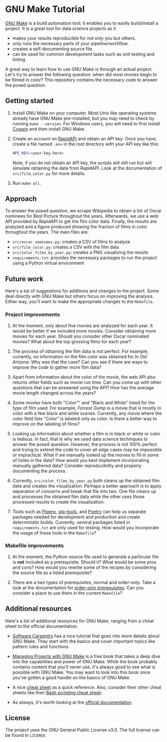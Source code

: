# GNU Make Tutorial

[GNU Make](https://www.gnu.org/software/make/) is a build automation tool; it enables you to easily build/install a project. It is a great tool for data science projects as it

* makes your results reproducible for not only you but others.
* only runs the necessary parts of your pipeline/workflow.
* creates a self-documenting source file.
* can be used for common development tasks such as unit testing and linting.

A great way to learn how to use GNU Make is through an actual project. Let's try to answer the following question: when did most movies begin to be filmed in color? This repository contains the necessary code to answer the posed question.

## Getting started
1. Install GNU Make on your computer. Most Unix like operating systems already have GNU Make pre-installed, but you may need to check by running `make --version`. For Windows users, you will need to first install [Cygwin](https://www.cygwin.com/) and then install GNU Make.

1. Create an account on [RapidAPI](https://rapidapi.com) and obtain an API key. Once you have, create a file named `.env` in the root directory with your API key like this:
   ```bash
   API_KEY=<your-key-here>
   ```
   Note, if you do not obtain an API key, the scripts will still run but will simulate obtaining the data from RapidAPI. Look at the documentation of `src/film_color.py` for more details.
1. Run `make all`.

## Approach
To answer the posed question, we scrape Wikipedia to obtain a list of Oscar nominees for Best Picture throughout the years. Afterwards, we use a web API provided by RapidAPI to get the film color data. Finally, the results are analyzed and a figure produced showing the fraction of films in color throughout the years. The main files are:

* `src/oscar_nominees.py`: creates a CSV of films to analyze
* `src/film_color.py`: creates a CSV with the film data
* `src/color_films_by_year.py`: creates a PNG visualizing the results
* `requirements.txt`: provides the necessary packages to run the project using a Python virtual environment

## Future work
Here's a list of suggestions for additions and changes to the project. Some deal directly with GNU Make but others focus on improving the analysis. Either way, you'll want to make the appropriate changes to the `Makefile`.

### Project improvements
1. At the moment, only about five movies are analyzed for each year. It would be better if we included more movies. Consider obtaining more movies for each year. Should you consider other Oscar nominated movies? What about the top grossing films for each year?

1. The process of obtaining the film data is not perfect. For example, currently, no information on the film color was obtained for *In Old Arizona*. Why was that the case? Can you see if there are ways to improve the code to gather more film data?

1. Apart from information about the color of the movie, the web API also returns other fields such as movie run time. Can you come up with other questions that can be answered using the API? How has the average movie length changed across the years?

1. Some movies have both "Color"" and "Black and White" listed for the type of film used. For example, *Forrest Gump* is a movie that is mostly in color with a few black and white scenes. Currently, any movie where the color field lists "Color" is labeled only as color. Is there a better way to improve on the labeling of films?

1. Looking up information about whether a film is in black or white or color is tedious. In fact, that is why we used data science techniques to answer the posed question. However, the process is not 100% perfect and trying to extend the code to cover all edge cases may be impossible or impractical. What if we manually looked up the movies to fill in some of holes in the data? How would you best implement incorporating manually gathered data? Consider reproducibility and properly documenting the process.

1. Currently, `src/color_films_by_year.py` both cleans up the obtained film data and creates the visualization. Perhaps a better approach is to apply separation of concerns and break that file into two. One file cleans up and processes the obtained film data while the other uses those processed results to create the visualization.

1. Tools such as [Pipenv](https://pipenv.pypa.io), [pip-tools](https://github.com/jazzband/pip-tools), and [Poetry](https://python-poetry.org) can help us separate packages needed for development and production and create deterministic builds. Currently, several packages listed in `requirements.txt` are only used for testing. How would you incorporate the usage of these tools in the `Makefile`?

### Makefile improvements
1. At the moment, the Python source file used to generate a particular file is **not** included as a prerequisite. Should it? What would be some pros and cons? How would you rewrite some of the recipes by considering the source file as a listed prerequisite?

1. There are a two types of prerequisites, normal and order-only. Take a look at the documentation for [order-only prerequisites](https://www.gnu.org/software/make/manual/html_node/Prerequisite-Types.html). Can you consider a place to use them in the current `Makefile`?

## Additional resources
Here's a list of additional resources for GNU Make, ranging from a cheat sheet to the official documentation.

* [Software Carpentry](https://swcarpentry.github.io/make-novice/) has a nice tutorial that goes into more details about GNU Make. They start with the basics and cover important topics like pattern rules and functions.

* [Managing Projects with GNU Make](https://freecomputerbooks.com/Managing-Projects-with-GNU-Make.html) is a free book that takes a deep dive into the capabilities and power of GNU Make. While the book probably contains content that you'll never use, it's always good to see what is possible with GNU Make. You may want to look into this book once you've gotten a good handle on the basics of GNU Make.

* A nice [cheat sheet](https://devhints.io/makefile) as a quick reference. Also, consider their other cheat sheets like their [Bash scripting cheat sheet](https://devhints.io/bash).

* As always, it's worth looking at the [official documentation](https://www.gnu.org/software/make/).

## License
The project uses the GNU General Public License v3.0. The full license can be found in `LICENSE`.
